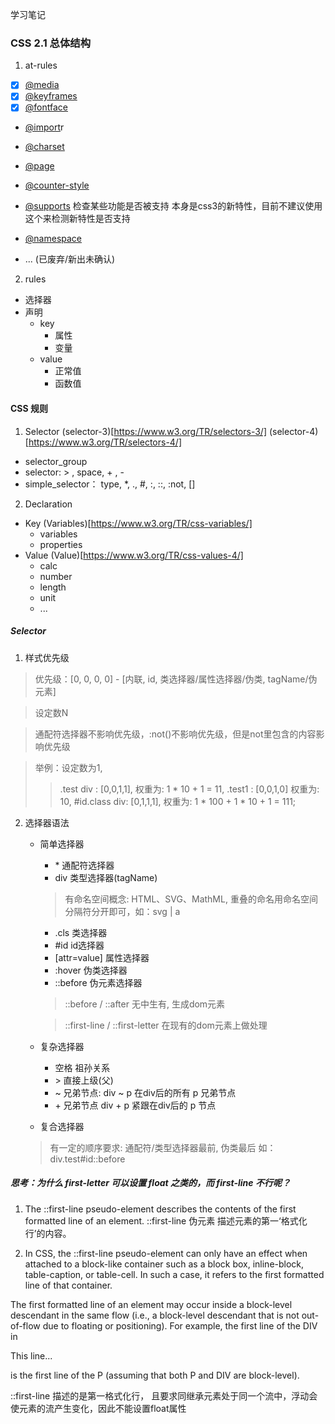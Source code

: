 学习笔记

### CSS 2.1 总体结构
1. at-rules
  - [x] [@media](https://www.w3.org/TR/css3-conditional/)
  - [x] [@keyframes](https://www.w3.org/TR/css-animations-1/)
  - [x] [@fontface](https://www.w3.org/TR/css-fonts-3/)

  - [@import](https://www.w3.org/TR/css-cascade-4/)r

  - [@charset](https://www.w3.org/TR/css-syntax-3/)
  - [@page](https://www.w3.org/TR/css-page-3/)
  - [@counter-style](https://www.w3.org/TR/css-counter-styles-3)
  - [@supports](https://www.w3.org/TR/css3-conditional/) 检查某些功能是否被支持 本身是css3的新特性，目前不建议使用这个来检测新特性是否支持
  - [@namespace](https://www.w3.org/TR/css-namespaces-3/)
  - ... (已废弃/新出未确认)
2. rules
  - 选择器
  - 声明
    - key
      - 属性
      - 变量
    - value
      - 正常值
      - 函数值

#### CSS 规则
1. Selector (selector-3)[https://www.w3.org/TR/selectors-3/] (selector-4)[https://www.w3.org/TR/selectors-4/]
  - selector_group
  - selector: > , space, + , - 
  - simple_selector： type, *, ., #, :, ::, :not, []
2. Declaration
  - Key (Variables)[https://www.w3.org/TR/css-variables/]
    - variables
    - properties
  - Value (Value)[https://www.w3.org/TR/css-values-4/]
    - calc
    - number
    - length
    - unit
    - ...

##### Selector
1. 样式优先级
  > 优先级：[0, 0, 0, 0] - [内联, id, 类选择器/属性选择器/伪类, tagName/伪元素]

  > 设定数N

  > 通配符选择器不影响优先级，:not()不影响优先级，但是not里包含的内容影响优先级

  > 举例：设定数为1,
  >> .test div : [0,0,1,1], 权重为: 1 * 10 + 1 = 11,
  >> .test1 : [0,0,1,0] 权重为: 10,
  >> #id.class div: [0,1,1,1], 权重为: 1 * 100 + 1 * 10 + 1 = 111; 

2. 选择器语法
    - 简单选择器
      - \* 通配符选择器
      - div 类型选择器(tagName) 
      > 有命名空间概念: HTML、SVG、MathML, 重叠的命名用命名空间分隔符分开即可，如：svg | a
      - .cls 类选择器
      - #id id选择器
      - [attr=value] 属性选择器
      - :hover 伪类选择器
      - ::before 伪元素选择器
      > ::before / ::after 无中生有, 生成dom元素

      > ::first-line / ::first-letter 在现有的dom元素上做处理
    - 复杂选择器
      - 空格 祖孙关系
      - \> 直接上级(父)
      - ~ 兄弟节点:  div ~ p 在div后的所有 p 兄弟节点 
      - \+ 兄弟节点 div + p 紧跟在div后的 p 节点
    - 复合选择器
    > 有一定的顺序要求: 通配符/类型选择器最前, 伪类最后 如：div.test#id::before

##### 思考：为什么 first-letter 可以设置 float 之类的，而 first-line 不行呢？
1. The ::first-line pseudo-element describes the contents of the first formatted line of an element.
  ::first-line 伪元素 描述元素的第一‘格式化行’的内容。

2. In CSS, the ::first-line pseudo-element can only have an effect when attached to a block-like container such as a block box, inline-block, table-caption, or table-cell. In such a case, it refers to the first formatted line of that container.

The first formatted line of an element may occur inside a block-level descendant in the same flow (i.e., a block-level descendant that is not out-of-flow due to floating or positioning). For example, the first line of the DIV in <DIV><P>This line...</P></DIV> is the first line of the P (assuming that both P and DIV are block-level).
  
  ::first-line 描述的是第一格式化行， 且要求同继承元素处于同一个流中，浮动会使元素的流产生变化，因此不能设置float属性